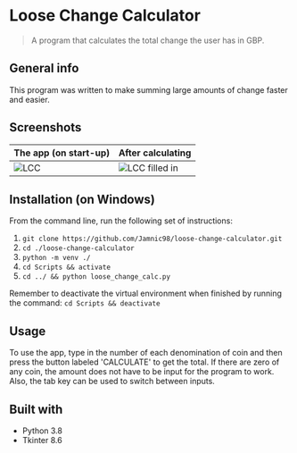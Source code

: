 # Loose Change Calculator
> A program that calculates the total change the user has in GBP.

## General info
This program was written to make summing large amounts of change faster and easier.


<!-- Screenshots -->
## Screenshots
| The app (on start-up) | After calculating |
| --- | --- |
| ![LCC](https://user-images.githubusercontent.com/44094740/98406966-c2b00280-2066-11eb-8773-5f855aa8fdbf.png) | ![LCC filled in](https://user-images.githubusercontent.com/44094740/98407627-e4f65000-2067-11eb-89a2-cabf69c21466.png) |


<!-- How to install the program -->
## Installation (on Windows)
From the command line, run the following set of instructions:
1. `git clone https://github.com/Jamnic98/loose-change-calculator.git`
2. `cd ./loose-change-calculator`
3. `python -m venv ./`
4. `cd Scripts && activate`
5. `cd ../ && python loose_change_calc.py`

Remember to deactivate the virtual environment when finished by running the command:
`cd Scripts && deactivate`


<!-- Usage examples -->
## Usage
To use the app, type in the number of each denomination of coin and then press the button labeled 'CALCULATE' to get the total.
If there are zero of any coin, the amount does not have to be input for the program to work. Also, the tab key can be used to switch between inputs.


<!-- Technologies used in development -->
## Built with
* Python 3.8
* Tkinter 8.6
